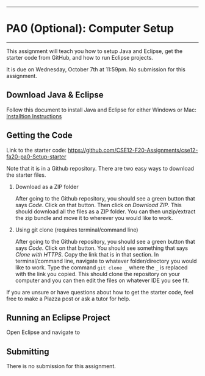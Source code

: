 
---
# PA0 (Optional): Computer Setup
---

This assignment will teach you how to setup Java and Eclipse, get the starter code from GitHub, and how to run Eclipse projects.

It is due on Wednesday, October 7th at 11:59pm. No submission for this assignment.

## Download Java & Eclipse

Follow this document to install Java and Eclipse for either Windows or Mac: [Installtion Instructions](https://docs.google.com/document/d/1wiWmSw-t3PIkFtu4hDhAmWykpleA3h-he3AaDb1Fq4A/edit?usp=sharing)

## Getting the Code

Link to the starter code: https://github.com/CSE12-F20-Assignments/cse12-fa20-pa0-Setup-starter

Note that it is in a Github repository. There are two easy ways to download the starter files.

1. Download as a ZIP folder 

    After going to the Github repository, you should see a green button that says *Code*. Click on that button. Then click on *Download ZIP*. This should download all the files as a ZIP folder. You can then unzip/extract the zip bundle and move it to wherever you would like to work.

2. Using git clone (requires terminal/command line)

    After going to the Github repository, you should see a green button that says *Code*. Click on that button. You should see something that says *Clone with HTTPS*. Copy the link that is in that section. In terminal/command line, navigate to whatever folder/directory you would like to work. Type the command `git clone _` where the `_` is replaced with the link you copied. This should clone the repository on your computer and you can then edit the files on whatever IDE you see fit.
    
If you are unsure or have questions about how to get the starter code, feel free to make a Piazza post or ask a tutor for help.



## Running an Eclipse Project
Open Eclipse and navigate to 


    

## Submitting

There is no submission for this assignment.
